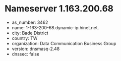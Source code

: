 # Nameserver 1.163.200.68

* as_number: 3462
* name: 1-163-200-68.dynamic-ip.hinet.net.
* city: Bade District
* country: TW
* organization: Data Communication Business Group
* version: dnsmasq-2.48
* dnssec: false
